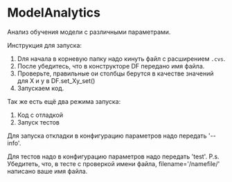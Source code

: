 # ModelAnalytics
Анализ обучения модели с различными параметрами.

Инструкция для запуска:
  1. Dля начала в корневую папку надо кинуть файл с расширением `.cvs`.
  2. После убедитесь, что в конструкторе DF передано имя файла.
  3. Проверьте, правильные ои столбцы берутся в качестве значений для X и y в DF.set_Xy_set()
  4. Запускаем код.

Так же есть ещё два режима запуска:
  1. Код с отладкой
  2. Запуск тестов

Для запуска откладки в конфигурацию параметров надо передать '--info'.

Для тестов надо в конфигурацию параметров надо передать 'test'.
P.s. Убедитеть, что, в тесте с проверкой имени файла, filename='/namefile/' написано ваше имя файла.

